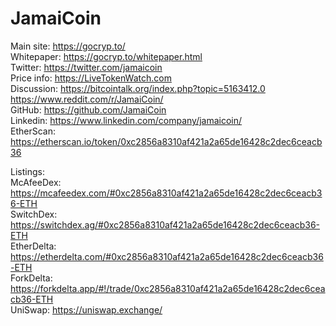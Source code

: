 # JamaiCoin

Main site: https://gocryp.to/  
Whitepaper: https://gocryp.to/whitepaper.html  
Twitter: https://twitter.com/jamaicoin  
Price info: https://LiveTokenWatch.com  
Discussion: https://bitcointalk.org/index.php?topic=5163412.0  
  https://www.reddit.com/r/JamaiCoin/  
GitHub: https://github.com/JamaiCoin  
Linkedin: https://www.linkedin.com/company/jamaicoin/  
EtherScan: https://etherscan.io/token/0xc2856a8310af421a2a65de16428c2dec6ceacb36  

Listings:  
McAfeeDex: https://mcafeedex.com/#0xc2856a8310af421a2a65de16428c2dec6ceacb36-ETH  
SwitchDex: https://switchdex.ag/#0xc2856a8310af421a2a65de16428c2dec6ceacb36-ETH  
EtherDelta: https://etherdelta.com/#0xc2856a8310af421a2a65de16428c2dec6ceacb36-ETH  
ForkDelta: https://forkdelta.app/#!/trade/0xc2856a8310af421a2a65de16428c2dec6ceacb36-ETH  
UniSwap: https://uniswap.exchange/  

